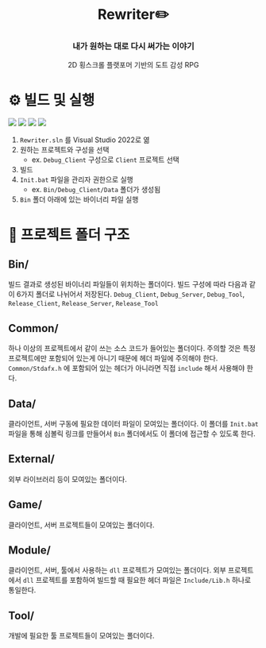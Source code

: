 <div align="center">
	<h1>Rewriter✏️</h1>
	<h3>내가 원하는 대로 다시 써가는 이야기</h3>
	<p>2D 횡스크롤 플랫포머 기반의 도트 감성 RPG</p>
</div>

# ⚙️ 빌드 및 실행
<img src="https://img.shields.io/badge/Visual%20Studio%202022-5C2D91.svg?style=for-the-badge&logo=visual-studio&logoColor=white">
<img src="https://img.shields.io/badge/c++%2020-%2300599C.svg?style=for-the-badge&logo=c%2B%2B&logoColor=white">
<img src="https://img.shields.io/badge/DirectX12-0078D6?style=for-the-badge&logo=windows&logoColor=white">
<img src="https://img.shields.io/badge/Direct2D-0078D6?style=for-the-badge&logo=windows&logoColor=white">

1. `Rewriter.sln` 를 Visual Studio 2022로 엶
2. 원하는 프로젝트와 구성을 선택
	- ex. `Debug_Client` 구성으로 `Client` 프로젝트 선택
3. 빌드
4. `Init.bat` 파일을 관리자 권한으로 실행
	- ex. `Bin/Debug_Client/Data` 폴더가 생성됨
5. `Bin` 폴더 아래에 있는 바이너리 파일 실행


# 📁 프로젝트 폴더 구조
## Bin/
빌드 결과로 생성된 바이너리 파일들이 위치하는 폴더이다. 빌드 구성에 따라 다음과 같이 6가지 폴더로 나뉘어서 저장된다.
`Debug_Client`, `Debug_Server`, `Debug_Tool`, `Release_Client`, `Release_Server`, `Release_Tool`

## Common/
하나 이상의 프로젝트에서 같이 쓰는 소스 코드가 들어있는 폴더이다. 주의할 것은 특정 프로젝트에만 포함되어 있는게 아니기 때문에 헤더 파일에 주의해야 한다.
`Common/Stdafx.h` 에 포함되어 있는 헤더가 아니라면 직접 `include` 해서 사용해야 한다.

## Data/
클라이언트, 서버 구동에 필요한 데이터 파일이 모여있는 폴더이다.
이 폴더를 `Init.bat` 파일을 통해 심볼릭 링크를 만들어서 `Bin` 폴더에서도 이 폴더에 접근할 수 있도록 한다.

## External/
외부 라이브러리 등이 모여있는 폴더이다.

## Game/
클라이언트, 서버 프로젝트들이 모여있는 폴더이다.

## Module/
클라이언트, 서버, 툴에서 사용하는 `dll` 프로젝트가 모여있는 폴더이다.
외부 프로젝트에서 `dll` 프로젝트를 포함하여 빌드할 때 필요한 헤더 파일은 `Include/Lib.h` 하나로 통일한다.

## Tool/
개발에 필요한 툴 프로젝트들이 모여있는 폴더이다.
